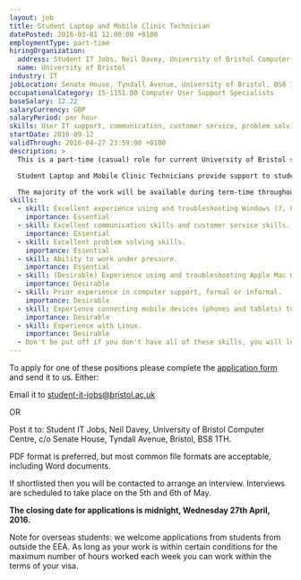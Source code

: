 ```yaml
---
layout: job
title: Student Laptop and Mobile Clinic Technician
datePosted: 2016-03-01 12:00:00 +0100
employmentType: part-time
hiringOrganization:
  address: Student IT Jobs, Neil Davey, University of Bristol Computer Centre, c/o Senate House, Tyndall Avenue, Bristol, BS8 1TH
  name: University of Bristol
industry: IT
jobLocation: Senate House, Tyndall Avenue, University of Bristol, BS8 1TH
occupationalCategory: 15-1151.00 Computer User Support Specialists
baseSalary: 12.22
salaryCurrency: GBP
salaryPeriod: per hour
skills: User IT support, communication, customer service, problem solving
startDate: 2016-09-12
validThrough: 2016-04-27 23:59:00 +0100
description: >
  This is a part-time (casual) role for current University of Bristol students.

  Student Laptop and Mobile Clinic Technicians provide support to students in person at Student Laptop and Mobile Clinics. Staff must have excellent communication and customer service abilities as well as technical and problem solving skills. 

  The majority of the work will be available during term-time throughout the year working on the Student Laptop and Mobile Clinics, fixing software and configuration problems with laptops, (mostly Windows and Mac OSX) or mobile devices, (mostly iOS, Android and Windows). Typically you will be connecting people to eduroam, removing viruses, restoring corrupt operating systems and advising students on how to look after their devices. You are likely to work one or two 3-hour shifts each week and these can be fitted around your academic timetable. Staff are paid at an hourly rate on the basis of timesheets completed once a month.
skills:
  - skill: Excellent experience using and troubleshooting Windows (7, 8 and 10) - eg configuring network connections, removing malware, diagnosing faults with systems which will not connect and repairing corrupted operating systems where laptops which will not start up.
    importance: Essential
  - skill: Excellent communication skills and customer service skills.
    importance: Essential
  - skill: Excellent problem solving skills.
    importance: Essential
  - skill: Ability to work under pressure.
    importance: Essential
  - skill: (Desirable) Experience using and troubleshooting Apple Mac OSX (10.9 onwards) - eg as above for Windows, mainly.
    importance: Desirable
  - skill: Prior experience in computer support, formal or informal.
    importance: Desirable
  - skill: Experience connecting mobile devices (phones and tablets) to University resources such as wireless and email.
    importance: Desirable
  - skill: Experience with Linux.
    importance: Desirable
  - Don't be put off if you don't have all of these skills, you will learn a lot in the job but we would like to know what you can do.
---
```

To apply for one of these positions please complete the [application form](http://www.bristol.ac.uk/it-services/advice/homeusers/help/laptopclinic/student_it_appform_1617.rtf) and send it to us. Either:

Email it to [student-it-jobs@bristol.ac.uk](mailto:student-it-jobs@bristol.ac.uk)

OR

Post it to: Student IT Jobs, Neil Davey, University of Bristol Computer Centre, c/o Senate House, Tyndall Avenue, Bristol, BS8 1TH.

PDF format is preferred, but most common file formats are acceptable, including Word documents.

If shortlisted then you will be contacted to arrange an interview. Interviews are scheduled to take place on the 5th and 6th of May.

**The closing date for applications is midnight, Wednesday 27th April, 2016.**

Note for overseas students: we welcome applications from students from outside the EEA. As long as your work is within certain conditions for the maximum number of hours worked each week you can work within the terms of your visa.
